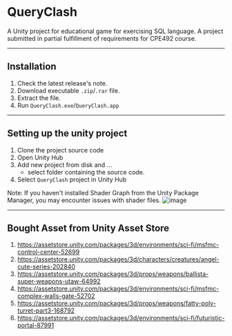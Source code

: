 # QueryClash

A Unity project for educational game for exercising SQL language. A project submitted in partial fulfillment of requirements for CPE492 course.

---

## Installation

1. Check the latest release's note.
2. Download executable `.zip`/`.rar` file.
3. Extract the file.
4. Run `QueryClash.exe`/`QueryClash.app`

---

## Setting up the unity project

1. Clone the project source code
2. Open Unity Hub
3. Add new project from disk and ...
    - select folder containing the source code.
4. Select `QueryClash` project in Unity Hub

Note: If you haven't installed Shader Graph from the Unity Package Manager, you may encounter issues with shader files.
![image](https://github.com/user-attachments/assets/00d05c8f-85ae-47b6-bb6c-dae4c47e2218)

---

## Bought Asset from Unity Asset Store
1. https://assetstore.unity.com/packages/3d/environments/sci-fi/msfmc-control-center-52699
2. https://assetstore.unity.com/packages/3d/characters/creatures/angel-cute-series-202840
3. https://assetstore.unity.com/packages/3d/props/weapons/ballista-super-weapons-utaw-64992
4. https://assetstore.unity.com/packages/3d/environments/sci-fi/msfmc-complex-walls-gate-52702
5. https://assetstore.unity.com/packages/3d/props/weapons/fatty-poly-turret-part3-168792
6. https://assetstore.unity.com/packages/3d/environments/sci-fi/futuristic-portal-87991

